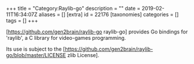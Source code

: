 +++
title = "Category:Raylib-go"
description = ""
date = 2019-02-11T16:34:07Z
aliases = []
[extra]
id = 22176
[taxonomies]
categories = []
tags = []
+++

[https://github.com/gen2brain/raylib-go raylib-go] provides Go bindings for 'raylib', a C library for video-games programming.

Its use is subject to the [https://github.com/gen2brain/raylib-go/blob/master/LICENSE zlib License].
